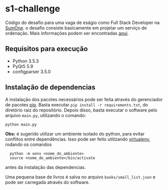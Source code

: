 # s1-challenge
Código do desafio para uma vaga de eságio como Full Stack Developer na [SumOne](http://www.sumone.com.br/). o desafio consiste basicamente em projetar um serviço de ordenação. Mais informações podem ser encontradas [aqui](https://github.com/sumoners/s1-programming-challenges/tree/master/v2).

## Requisitos para execução
+ Python 3.5.3
+ PyQt5 5.9
+ configparser 3.5.0

## Instalação de dependencias
A instalação dos pacotes necessários pode ser feita através do gerenciador de pacotes [pip](https://pip.pypa.io/en/stable/installing/). Basta executar `pip install -r requirements.txt`, do diretório raiz do repositório. Depois disso, basta executar o software pelo arquivo `main.py`, utilizando o comando:
```
python main.py
```

**Obs:** é sugerido utilizar um ambiente isolado do python, para evitar conflitos entre dependências. Isso pode ser feito utilizando [virtualenv](https://virtualenv.pypa.io/en/stable/), rodando os comandos 
```
  python -m venv <nome_do_ambiente>
  source <nome_do_ambiente>/bin/activate
```
antes da instalação das dependencias.

Uma pequena base de livros é salva no arquivo `books/small_list.json` e pode ser carregada através do software.
